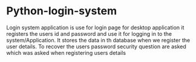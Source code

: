 # Python-login-system

Login system application is use for login page for desktop application it registers the users id and password and use it for logging in to the system/Application.
It stores the data in th database when we register the user details.
To recover the users password security question are asked which was asked when registering users details
